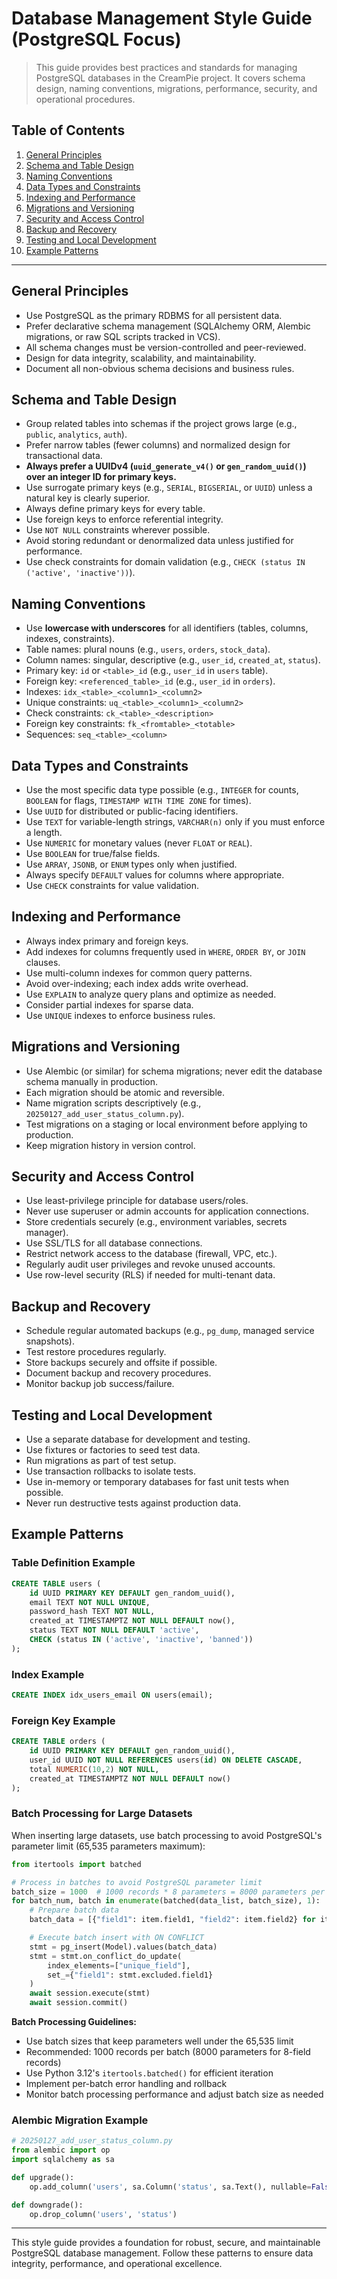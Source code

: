 # Database Management Style Guide (PostgreSQL Focus)

> This guide provides best practices and standards for managing PostgreSQL databases in the CreamPie project. It covers schema design, naming conventions, migrations, performance, security, and operational procedures.

## Table of Contents
1. [General Principles](#general-principles)
2. [Schema and Table Design](#schema-and-table-design)
3. [Naming Conventions](#naming-conventions)
4. [Data Types and Constraints](#data-types-and-constraints)
5. [Indexing and Performance](#indexing-and-performance)
6. [Migrations and Versioning](#migrations-and-versioning)
7. [Security and Access Control](#security-and-access-control)
8. [Backup and Recovery](#backup-and-recovery)
9. [Testing and Local Development](#testing-and-local-development)
10. [Example Patterns](#example-patterns)

---

## General Principles
- Use PostgreSQL as the primary RDBMS for all persistent data.
- Prefer declarative schema management (SQLAlchemy ORM, Alembic migrations, or raw SQL scripts tracked in VCS).
- All schema changes must be version-controlled and peer-reviewed.
- Design for data integrity, scalability, and maintainability.
- Document all non-obvious schema decisions and business rules.

## Schema and Table Design
- Group related tables into schemas if the project grows large (e.g., `public`, `analytics`, `auth`).
- Prefer narrow tables (fewer columns) and normalized design for transactional data.
- **Always prefer a UUIDv4 (`uuid_generate_v4()` or `gen_random_uuid()`) over an integer ID for primary keys.**
- Use surrogate primary keys (e.g., `SERIAL`, `BIGSERIAL`, or `UUID`) unless a natural key is clearly superior.
- Always define primary keys for every table.
- Use foreign keys to enforce referential integrity.
- Use `NOT NULL` constraints wherever possible.
- Avoid storing redundant or denormalized data unless justified for performance.
- Use check constraints for domain validation (e.g., `CHECK (status IN ('active', 'inactive'))`).

## Naming Conventions
- Use **lowercase with underscores** for all identifiers (tables, columns, indexes, constraints).
- Table names: plural nouns (e.g., `users`, `orders`, `stock_data`).
- Column names: singular, descriptive (e.g., `user_id`, `created_at`, `status`).
- Primary key: `id` or `<table>_id` (e.g., `user_id` in `users` table).
- Foreign key: `<referenced_table>_id` (e.g., `user_id` in `orders`).
- Indexes: `idx_<table>_<column1>_<column2>`
- Unique constraints: `uq_<table>_<column1>_<column2>`
- Check constraints: `ck_<table>_<description>`
- Foreign key constraints: `fk_<fromtable>_<totable>`
- Sequences: `seq_<table>_<column>`

## Data Types and Constraints
- Use the most specific data type possible (e.g., `INTEGER` for counts, `BOOLEAN` for flags, `TIMESTAMP WITH TIME ZONE` for times).
- Use `UUID` for distributed or public-facing identifiers.
- Use `TEXT` for variable-length strings, `VARCHAR(n)` only if you must enforce a length.
- Use `NUMERIC` for monetary values (never `FLOAT` or `REAL`).
- Use `BOOLEAN` for true/false fields.
- Use `ARRAY`, `JSONB`, or `ENUM` types only when justified.
- Always specify `DEFAULT` values for columns where appropriate.
- Use `CHECK` constraints for value validation.

## Indexing and Performance
- Always index primary and foreign keys.
- Add indexes for columns frequently used in `WHERE`, `ORDER BY`, or `JOIN` clauses.
- Use multi-column indexes for common query patterns.
- Avoid over-indexing; each index adds write overhead.
- Use `EXPLAIN` to analyze query plans and optimize as needed.
- Consider partial indexes for sparse data.
- Use `UNIQUE` indexes to enforce business rules.

## Migrations and Versioning
- Use Alembic (or similar) for schema migrations; never edit the database schema manually in production.
- Each migration should be atomic and reversible.
- Name migration scripts descriptively (e.g., `20250127_add_user_status_column.py`).
- Test migrations on a staging or local environment before applying to production.
- Keep migration history in version control.

## Security and Access Control
- Use least-privilege principle for database users/roles.
- Never use superuser or admin accounts for application connections.
- Store credentials securely (e.g., environment variables, secrets manager).
- Use SSL/TLS for all database connections.
- Restrict network access to the database (firewall, VPC, etc.).
- Regularly audit user privileges and revoke unused accounts.
- Use row-level security (RLS) if needed for multi-tenant data.

## Backup and Recovery
- Schedule regular automated backups (e.g., `pg_dump`, managed service snapshots).
- Test restore procedures regularly.
- Store backups securely and offsite if possible.
- Document backup and recovery procedures.
- Monitor backup job success/failure.

## Testing and Local Development
- Use a separate database for development and testing.
- Use fixtures or factories to seed test data.
- Run migrations as part of test setup.
- Use transaction rollbacks to isolate tests.
- Use in-memory or temporary databases for fast unit tests when possible.
- Never run destructive tests against production data.

## Example Patterns

### Table Definition Example
```sql
CREATE TABLE users (
    id UUID PRIMARY KEY DEFAULT gen_random_uuid(),
    email TEXT NOT NULL UNIQUE,
    password_hash TEXT NOT NULL,
    created_at TIMESTAMPTZ NOT NULL DEFAULT now(),
    status TEXT NOT NULL DEFAULT 'active',
    CHECK (status IN ('active', 'inactive', 'banned'))
);
```

### Index Example
```sql
CREATE INDEX idx_users_email ON users(email);
```

### Foreign Key Example
```sql
CREATE TABLE orders (
    id UUID PRIMARY KEY DEFAULT gen_random_uuid(),
    user_id UUID NOT NULL REFERENCES users(id) ON DELETE CASCADE,
    total NUMERIC(10,2) NOT NULL,
    created_at TIMESTAMPTZ NOT NULL DEFAULT now()
);
```

### Batch Processing for Large Datasets
When inserting large datasets, use batch processing to avoid PostgreSQL's parameter limit (65,535 parameters maximum):

```python
from itertools import batched

# Process in batches to avoid PostgreSQL parameter limit
batch_size = 1000  # 1000 records * 8 parameters = 8000 parameters per batch
for batch_num, batch in enumerate(batched(data_list, batch_size), 1):
    # Prepare batch data
    batch_data = [{"field1": item.field1, "field2": item.field2} for item in batch]

    # Execute batch insert with ON CONFLICT
    stmt = pg_insert(Model).values(batch_data)
    stmt = stmt.on_conflict_do_update(
        index_elements=["unique_field"],
        set_={"field1": stmt.excluded.field1}
    )
    await session.execute(stmt)
    await session.commit()
```

**Batch Processing Guidelines:**
- Use batch sizes that keep parameters well under the 65,535 limit
- Recommended: 1000 records per batch (8000 parameters for 8-field records)
- Use Python 3.12's `itertools.batched()` for efficient iteration
- Implement per-batch error handling and rollback
- Monitor batch processing performance and adjust batch size as needed

### Alembic Migration Example
```python
# 20250127_add_user_status_column.py
from alembic import op
import sqlalchemy as sa

def upgrade():
    op.add_column('users', sa.Column('status', sa.Text(), nullable=False, server_default='active'))

def downgrade():
    op.drop_column('users', 'status')
```

---

This style guide provides a foundation for robust, secure, and maintainable PostgreSQL database management. Follow these patterns to ensure data integrity, performance, and operational excellence.
